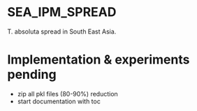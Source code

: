 # SEA_IPM_SPREAD
T. absoluta spread in South East Asia.

# Implementation & experiments pending
* zip all pkl files (80-90%) reduction
* start documentation with toc
